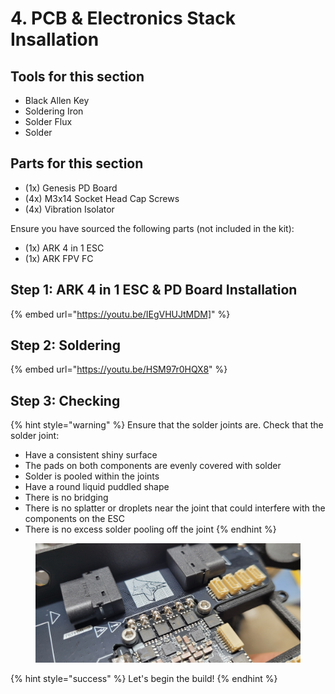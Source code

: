 # 4. PCB & Electronics Stack Insallation

## Tools for this section

* Black Allen Key
* Soldering Iron
* Solder Flux
* Solder

## Parts for this section

* (1x) Genesis PD Board
* (4x) M3x14 Socket Head Cap Screws
* (4x) Vibration Isolator

Ensure you have sourced the following parts (not included in the kit):

* (1x) ARK 4 in 1 ESC
* (1x) ARK FPV FC



## Step 1: ARK 4 in 1 ESC & PD Board Installation

{% embed url="https://youtu.be/IEgVHUJtMDM]" %}

## Step 2: Soldering

{% embed url="https://youtu.be/HSM97r0HQX8" %}



## Step 3: Checking

{% hint style="warning" %}
Ensure that the solder joints are. Check that the solder joint:

* Have a consistent shiny surface
* The pads on both components are evenly covered with solder
* Solder is pooled within the joints
* Have a round liquid puddled shape
* There is no bridging
* There is no splatter or droplets near the joint that could interfere with the components on the ESC
* There is no excess solder pooling off the joint
{% endhint %}



<figure><img src="../../../../.gitbook/assets/20250205_213657.jpg" alt=""><figcaption></figcaption></figure>





{% hint style="success" %}
Let's begin the build!
{% endhint %}
